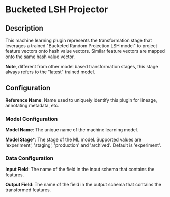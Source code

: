 
# Bucketed LSH Projector

## Description
This machine learning plugin represents the transformation stage that leverages a trained "Bucketed Random 
Projection LSH model" to project feature vectors onto hash value vectors. Similar feature vectors are mapped 
onto the same hash value vector.

**Note**, different from other model based transformation stages, this stage always refers to the "latest" 
trained model.

## Configuration
**Reference Name**: Name used to uniquely identify this plugin for lineage, annotating metadata, etc.

### Model Configuration
**Model Name**: The unique name of the machine learning model.

**Model Stage***: The stage of the ML model. Supported values are 'experiment', 'staging', 'production'
and 'archived'. Default is 'experiment'.

### Data Configuration
**Input Field**: The name of the field in the input schema that contains the features.

**Output Field**: The name of the field in the output schema that contains the transformed features.
